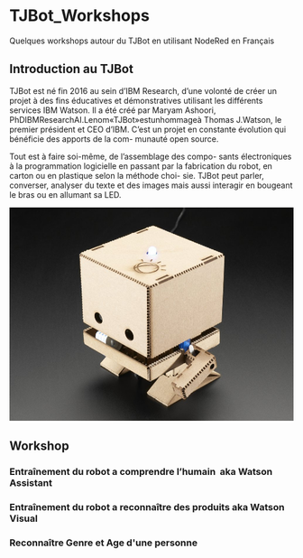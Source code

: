 # TJBot_Workshops

Quelques workshops autour du TJBot en utilisant NodeRed en Français

## Introduction au TJBot

TJBot est né fin 2016 au sein d’IBM Research, d’une volonté de créer un projet à des fins éducatives et démonstratives utilisant les différents services IBM Watson. Il a été créé par Maryam Ashoori, PhDIBMResearchAI.Lenom«TJBot»estunhommageà Thomas J.Watson, le premier président et CEO d’IBM. C’est un projet en constante évolution qui bénéficie des apports de la com- munauté open source.

Tout est à faire soi-même, de l’assemblage des compo- sants électroniques à la programmation logicielle en passant par la fabrication du robot, en carton ou en plastique selon la méthode choi- sie. TJBot peut parler, converser, analyser du texte et des images mais aussi interagir en bougeant le bras ou en allumant sa LED.

![TJBot](images/TJBot.jpg)

## Workshop 

### Entraînement du robot a comprendre l’humain  aka Watson Assistant

###  Entraînement du robot a reconnaître des produits aka Watson Visual 

### Reconnaître Genre et Age d'une personne



